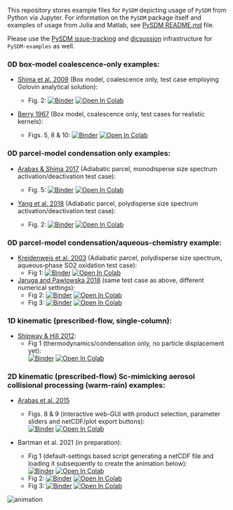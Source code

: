 This repository stores example files for `PySDM` depicting usage of `PySDM` from Python via Jupyter.
For information on the `PySDM` package itself and examples of usage from Julia and Matlab, 
see [PySDM README.md](https://github.com/atmos-cloud-sim-uj/PySDM/blob/master/README.md) file.

Please use the [PySDM issue-tracking](https://github.com/atmos-cloud-sim-uj/PySDM/issues) and [dicsussion](https://github.com/atmos-cloud-sim-uj/PySDM/discussions) infrastructure for `PySDM-examples` as well.

### 0D box-model coalescence-only examples:
- [Shima et al. 2009](http://doi.org/10.1002/qj.441) (Box model, coalescence only, test case employing Golovin analytical solution):
    - Fig. 2: 
      [![Binder](https://mybinder.org/badge_logo.svg)](https://mybinder.org/v2/gh/atmos-cloud-sim-uj/PySDM-examples.git/main?urlpath=lab/tree/PySDM_examples/Shima_et_al_2009/fig_2.ipynb)
      [![Open In Colab](https://colab.research.google.com/assets/colab-badge.svg)](https://colab.research.google.com/github/atmos-cloud-sim-uj/PySDM-examples/blob/main/PySDM_examples/Shima_et_al_2009/fig_2.ipynb)    
  
- [Berry 1967](https://doi.org/10.1175/1520-0469(1967)024<0688:CDGBC>2.0.CO;2) (Box model, coalescence only, test cases for realistic kernels):
    - Figs. 5, 8 & 10: 
     [![Binder](https://mybinder.org/badge_logo.svg)](https://mybinder.org/v2/gh/atmos-cloud-sim-uj/PySDM-examples.git/main?urlpath=lab/tree/PySDM_examples/Berry_1967/figs_5_8_10.ipynb)
     [![Open In Colab](https://colab.research.google.com/assets/colab-badge.svg)](https://colab.research.google.com/github/atmos-cloud-sim-uj/PySDM-examples/blob/main/PySDM_examples/Berry_1967/figs_5_8_10.ipynb)
  
### 0D parcel-model condensation only examples:
- [Arabas & Shima 2017](http://dx.doi.org/10.5194/npg-24-535-2017) (Adiabatic parcel, monodisperse size spectrum activation/deactivation test case):
  - Fig. 5:
    [![Binder](https://mybinder.org/badge_logo.svg)](https://mybinder.org/v2/gh/atmos-cloud-sim-uj/PySDM-examples.git/main?urlpath=lab/tree/PySDM_examples/Arabas_and_Shima_2017/fig_5.ipynb)
    [![Open In Colab](https://colab.research.google.com/assets/colab-badge.svg)](https://colab.research.google.com/github/atmos-cloud-sim-uj/PySDM-examples/blob/main/PySDM_examples/Arabas_and_Shima_2017/fig_5.ipynb)    
  
- [Yang et al. 2018](https://doi.org/10.5194/acp-18-7313-2018) (Adiabatic parcel, polydisperse size spectrum activation/deactivation test case):
  - Fig. 2:
    [![Binder](https://mybinder.org/badge_logo.svg)](https://mybinder.org/v2/gh/atmos-cloud-sim-uj/PySDM-examples.git/main?urlpath=lab/tree/PySDM_examples/Yang_et_al_2018/fig_2.ipynb)
    [![Open In Colab](https://colab.research.google.com/assets/colab-badge.svg)](https://colab.research.google.com/github/atmos-cloud-sim-uj/PySDM-examples/blob/main/PySDM_examples/Yang_et_al_2018/fig_2.ipynb)

### 0D parcel-model condensation/aqueous-chemistry example:
- [Kreidenweis et al. 2003](https://doi.org/10.1029/2002JD002697) (Adiabatic parcel, polydisperse size spectrum, aqueous‐phase SO2 oxidation test case):
  - Fig 1:
    [![Binder](https://mybinder.org/badge_logo.svg)](https://mybinder.org/v2/gh/atmos-cloud-sim-uj/PySDM-examples.git/main?urlpath=lab/tree/PySDM_examples/Kreidenweis_et_al_2003/fig_1.ipynb)
    [![Open In Colab](https://colab.research.google.com/assets/colab-badge.svg)](https://colab.research.google.com/github/atmos-cloud-sim-uj/PySDM-examples/blob/main/PySDM_examples/Kreidenweis_et_al_2003/fig_1.ipynb)
- [Jaruga and Pawlowska 2018](https://doi.org/10.5194/gmd-11-3623-2018) (same test case as above, different numerical settings):
  - Fig 2:
    [![Binder](https://mybinder.org/badge_logo.svg)](https://mybinder.org/v2/gh/atmos-cloud-sim-uj/PySDM-examples.git/main?urlpath=lab/tree/PySDM_examples/Jaruga_and_Pawlowska_2018/fig_2.ipynb)
    [![Open In Colab](https://colab.research.google.com/assets/colab-badge.svg)](https://colab.research.google.com/github/atmos-cloud-sim-uj/PySDM-examples/blob/main/PySDM_examples/Jaruga_and_Pawlowska_2018/fig_2.ipynb)    
  - Fig 3:
    [![Binder](https://mybinder.org/badge_logo.svg)](https://mybinder.org/v2/gh/atmos-cloud-sim-uj/PySDM-examples.git/main?urlpath=lab/tree/PySDM_examples/Jaruga_and_Pawlowska_2018/fig_3.ipynb)
    [![Open In Colab](https://colab.research.google.com/assets/colab-badge.svg)](https://colab.research.google.com/github/atmos-cloud-sim-uj/PySDM-examples/blob/main/PySDM_examples/Jaruga_and_Pawlowska_2018/fig_3.ipynb)    

### 1D kinematic (prescribed-flow, single-column):  
- [Shipway & Hill 2012](https://doi.org/10.1002/qj.1913):
  - Fig 1 (thermodynamics/condensation only, no particle displacement yet):   
    [![Binder](https://mybinder.org/badge_logo.svg)](https://mybinder.org/v2/gh/atmos-cloud-sim-uj/PySDM-examples.git/main?urlpath=lab/tree/PySDM_examples/Shipway_and_Hill_2012/fig_1.ipynb)
    [![Open In Colab](https://colab.research.google.com/assets/colab-badge.svg)](https://colab.research.google.com/github/atmos-cloud-sim-uj/PySDM-examples/blob/main/PySDM_examples/Shipway_and_Hill_2012/fig_1.ipynb)

### 2D kinematic (prescribed-flow) Sc-mimicking aerosol collisional processing (warm-rain) examples:
- [Arabas et al. 2015](https://doi.org/10.5194/gmd-8-1677-2015) 
  - Figs. 8 & 9 (interactive web-GUI with product selection, parameter sliders and netCDF/plot export buttons):    
    [![Binder](https://mybinder.org/badge_logo.svg)](https://mybinder.org/v2/gh/atmos-cloud-sim-uj/PySDM-examples.git/main?urlpath=lab/tree/PySDM_examples/Arabas_et_al_2015/demo.ipynb)
    [![Open In Colab](https://colab.research.google.com/assets/colab-badge.svg)](https://colab.research.google.com/github/atmos-cloud-sim-uj/PySDM-examples/blob/main/PySDM_examples/Arabas_et_al_2015/demo.ipynb)       
  
- Bartman et al. 2021 (in preparation):
  - Fig 1 (default-settings based script generating a netCDF file and loading it subsequently to create the animation below):    
    [![Binder](https://mybinder.org/badge_logo.svg)](https://mybinder.org/v2/gh/atmos-cloud-sim-uj/PySDM-examples.git/main?urlpath=lab/tree/PySDM_examples/Bartman_et_al_2021/demo.ipynb)
    [![Open In Colab](https://colab.research.google.com/assets/colab-badge.svg)](https://colab.research.google.com/github/atmos-cloud-sim-uj/PySDM-examples/blob/main/PySDM_examples/Bartman_et_al_2021/demo.ipynb)       
  - Fig 2:
    [![Binder](https://mybinder.org/badge_logo.svg)](https://mybinder.org/v2/gh/atmos-cloud-sim-uj/PySDM-examples.git/main?urlpath=lab/tree/PySDM_examples/Bartman_et_al_2021/demo_fig2.ipynb)
    [![Open In Colab](https://colab.research.google.com/assets/colab-badge.svg)](https://colab.research.google.com/github/atmos-cloud-sim-uj/PySDM-examples/blob/main/PySDM_examples/Bartman_et_al_2021/demo_fig2.ipynb)
  - Fig 3:
    [![Binder](https://mybinder.org/badge_logo.svg)](https://mybinder.org/v2/gh/atmos-cloud-sim-uj/PySDM-examples.git/main?urlpath=lab/tree/PySDM_examples/Bartman_et_al_2021/demo_fig3.ipynb)
    [![Open In Colab](https://colab.research.google.com/assets/colab-badge.svg)](https://colab.research.google.com/github/atmos-cloud-sim-uj/PySDM-examples/blob/main/PySDM_examples/Bartman_et_al_2021/demo_fig3.ipynb)       
  
![animation](https://github.com/atmos-cloud-sim-uj/PySDM/wiki/files/kinematic_2D_example.gif)
